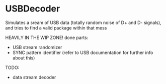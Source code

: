 # USBDecoder
Simulates a sream of USB data (totally random noise of D+ and D- signals), and tries to find a valid package within that mess

HEAVILY IN THE WIP ZONE!
done parts:
- USB stream randomizer
- SYNC pattern identifier (refer to USB documentation for further info about this)

TODO:
- data stream decoder

